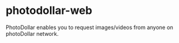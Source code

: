 # photodollar-web
PhotoDollar enables you to request images/videos from anyone on photoDollar network.
